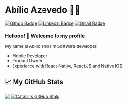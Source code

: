 # Abílio Azevedo :man_technologist:

[![Github Badge](https://img.shields.io/badge/-Github-000?style=flat-square&logo=Github&logoColor=white&link=https://github.com/kibolho)](https://github.com/kibolho)
[![Linkedin Badge](https://img.shields.io/badge/-LinkedIn-blue?style=flat-square&logo=Linkedin&logoColor=white&link=https://www.linkedin.com/in/abilioazevedo/)](https://www.linkedin.com/in/abilioazevedo/)
[![Gmail Badge](https://img.shields.io/badge/-Gmail-c14438?style=flat-square&logo=Gmail&logoColor=white&link=mailto:abilio10@gmail.com)](mailto:abilio10@gmail.com)

### Hellooo! 👋 Welcome to my profile

My name is Abílio and I'm Software developer.

 - Mobile Developer
 - Product Owner
 - Experience with React-Native, React.JS and Native IOS.
 
## &#x1f4c8; My GitHub Stats

<a href="https://github.com/kibolho/kibolho">
  <img align="center" src="https://github-readme-stats.vercel.app/api/top-langs/?username=kibolho&hide=java,html&title_color=ffffff&text_color=c9cacc&icon_color=2bbc8a&bg_color=1d1f21" />
</a>

<a href="https://github.com/kibolho/kibolho">
  <img align="center" src="https://github-readme-stats.vercel.app/api?username=kibolho&show_icons=true&line_height=27&count_private=true&title_color=ffffff&text_color=c9cacc&icon_color=2bbc8a&bg_color=1d1f21" alt="Catalin's GitHub Stats" />
</a>
